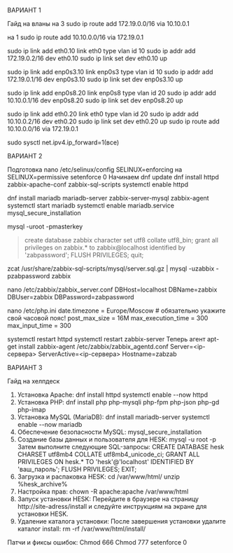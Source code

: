 ВАРИАНТ 1

Гайд на вланы
на 3
sudo ip route add 172.19.0.0/16 via 10.10.0.1

на 1
sudo ip route add 10.10.0.0/16 via 172.19.0.1

sudo ip link add eth0.10 link eth0 type vlan id 10
sudo ip addr add 172.19.0.2/16 dev eth0.10
sudo ip link set dev eth0.10 up

sudo ip link add enp0s3.10 link enp0s3 type vlan id 10
sudo ip addr add 172.19.0.1/16 dev enp0s3.10
sudo ip link set dev enp0s3.10 up

sudo ip link add enp0s8.20 link enp0s8 type vlan id 20
sudo ip addr add 10.10.0.1/16 dev enp0s8.20
sudo ip link set dev enp0s8.20 up

sudo ip link add eth0.20 link eth0 type vlan id 20
sudo ip addr add 10.10.0.2/16 dev eth0.20
sudo ip link set dev eth0.20 up
sudo ip route add 10.10.0.0/16 via 172.19.0.1

sudo sysctl net.ipv4.ip_forward=1(все)

ВАРИАНТ 2

Подготовка 
nano /etc/selinux/config
SELINUX=enforcing на SELINUX=permissive
setenforce 0
Начинаем 
dnf update
dnf install httpd zabbix-apache-conf zabbix-sql-scripts
systemctl enable httpd

dnf install mariadb mariadb-server zabbix-server-mysql zabbix-agent
systemctl start mariadb
systemctl enable mariadb.service
mysql_secure_installation

mysql -uroot -pmasterkey
> create   database zabbix character set utf8 collate utf8_bin;
> grant all privileges on zabbix.* to zabbix@localhost identified by 'zabpassword';
> FLUSH PRIVILEGES;
> quit;

zcat /usr/share/zabbix-sql-scripts/mysql/server.sql.gz | mysql -uzabbix -pzabpassword zabbix

nano /etc/zabbix/zabbix_server.conf
DBHost=localhost
DBName=zabbix
DBUser=zabbix
DBPassword=zabpassword

nano /etc/php.ini
date.timezone = Europe/Moscow      # обязательно укажите свой часовой пояс! 
post_max_size = 16M
max_execution_time = 300
max_input_time = 300

systemctl restart httpd
systemctl restart zabbix-server
Теперь агент
apt-get install zabbix-agent
/etc/zabbix/zabbix_agentd.conf
Server=<ip-сервера>
ServerActive=<ip-сервера>
Hostname=zabzab

ВАРИАНТ 3

Гайд на хелпдеск
1. Установка Apache:
dnf install httpd
systemctl enable --now httpd
2. Установка PHP:
dnf install php php-mysqli php-fpm php-json php-gd php-imap
3. Установка MySQL (MariaDB):
dnf install mariadb-server
systemctl enable --now mariadb
4. Обеспечение безопасности MySQL:
mysql_secure_installation
5. Создание базы данных и пользователя для HESK:
mysql -u root -p
Затем выполните следующие SQL-запросы:
CREATE DATABASE hesk CHARSET utf8mb4 COLLATE utf8mb4_unicode_ci;
GRANT ALL PRIVILEGES ON hesk.* TO 'hesk'@'localhost' IDENTIFIED BY 'ваш_пароль';
FLUSH PRIVILEGES;
EXIT;
6. Загрузка и распаковка HESK:
cd /var/www/html/
unzip %hesk_archive%
7. Настройка прав:
chown -R apache:apache /var/www/html
8. Запуск установки HESK:
Перейдите в браузере на страницу http://site-adress/install и следуйте инструкциям на экране для установки HESK.
9. Удаление каталога установки:
После завершения установки удалите каталог install:
rm -rf /var/www/html/install/

Патчи и фиксы ошибок:
Chmod 666 
Chmod 777 
setenforce 0


